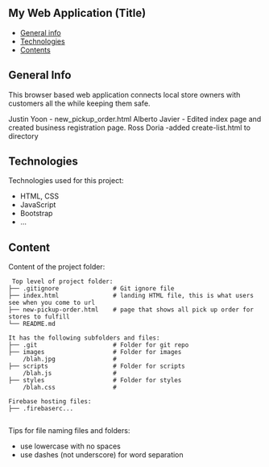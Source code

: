 ## My Web Application (Title)

* [General info](#general-info)
* [Technologies](#technologies)
* [Contents](#content)

## General Info
This browser based web application connects local store owners with customers all the while keeping them safe.


Justin Yoon
	- new_pickup_order.html
Alberto Javier 
	- Edited index page and created business registration page.
Ross Doria 
	-added create-list.html to directory
	
## Technologies
Technologies used for this project:
* HTML, CSS
* JavaScript
* Bootstrap 
* ...
	
## Content
Content of the project folder:

```
 Top level of project folder: 
├── .gitignore               # Git ignore file
├── index.html               # landing HTML file, this is what users see when you come to url
├── new-pickup-order.html 	 # page that shows all pick up order for stores to fulfill
└── README.md

It has the following subfolders and files:
├── .git                     # Folder for git repo
├── images                   # Folder for images
    /blah.jpg                # 
├── scripts                  # Folder for scripts
    /blah.js                 # 
├── styles                   # Folder for styles
    /blah.css                # 

Firebase hosting files: 
├── .firebaserc...


```

Tips for file naming files and folders:
* use lowercase with no spaces
* use dashes (not underscore) for word separation

